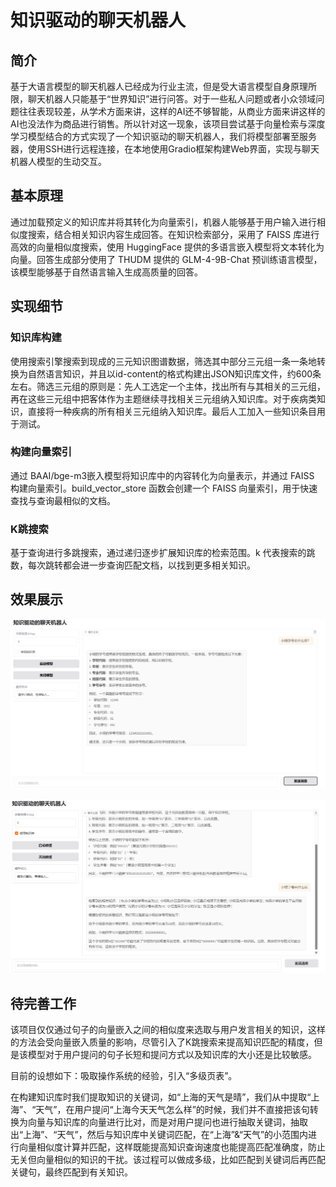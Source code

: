 # 知识驱动的聊天机器人
## 简介
基于大语言模型的聊天机器人已经成为行业主流，但是受大语言模型自身原理所限，聊天机器人只能基于“世界知识”进行问答。对于一些私人问题或者小众领域问题往往表现较差，从学术方面来讲，这样的AI还不够智能，从商业方面来讲这样的AI也没法作为商品进行销售。所以针对这一现象，该项目尝试基于向量检索与深度学习模型结合的方式实现了一个知识驱动的聊天机器人，我们将模型部署至服务器，使用SSH进行远程连接，在本地使用Gradio框架构建Web界面，实现与聊天机器人模型的生动交互。

## 基本原理
通过加载预定义的知识库并将其转化为向量索引，机器人能够基于用户输入进行相似度搜索，结合相关知识内容生成回答。在知识检索部分，采用了 FAISS 库进行高效的向量相似度搜索，使用 HuggingFace 提供的多语言嵌入模型将文本转化为向量。回答生成部分使用了 THUDM 提供的 GLM-4-9B-Chat 预训练语言模型，该模型能够基于自然语言输入生成高质量的回答。

## 实现细节

### 知识库构建
使用搜索引擎搜索到现成的三元知识图谱数据，筛选其中部分三元组一条一条地转换为自然语言知识，并且以id-content的格式构建出JSON知识库文件，约600条左右。筛选三元组的原则是：先人工选定一个主体，找出所有与其相关的三元组，再在这些三元组中把客体作为主题继续寻找相关三元组纳入知识库。对于疾病类知识，直接将一种疾病的所有相关三元组纳入知识库。最后人工加入一些知识条目用于测试。

### 构建向量索引
通过 BAAI/bge-m3嵌入模型将知识库中的内容转化为向量表示，并通过 FAISS 构建向量索引。build_vector_store 函数会创建一个 FAISS 向量索引，用于快速查找与查询最相似的文档。

### K跳搜索
基于查询进行多跳搜索，通过递归逐步扩展知识库的检索范围。k 代表搜索的跳数，每次跳转都会进一步查询匹配文档，以找到更多相关知识。

## 效果展示
![未使用知识库](图片1.png)

![启用知识库](图片2.png)

## 待完善工作
该项目仅仅通过句子的向量嵌入之间的相似度来选取与用户发言相关的知识，这样的方法会受向量嵌入质量的影响，尽管引入了K跳搜索来提高知识匹配的精度，但是该模型对于用户提问的句子长短和提问方式以及知识库的大小还是比较敏感。

目前的设想如下：吸取操作系统的经验，引入“多级页表”。

在构建知识库时我们提取知识的关键词，如“上海的天气是晴”，我们从中提取“上海”、“天气”，在用户提问“上海今天天气怎么样”的时候，我们并不直接把该句转换为向量与知识库的向量进行比对，而是对用户提问也进行抽取关键词，抽取出“上海”、“天气”，然后与知识库中关键词匹配，在“上海”&“天气”的小范围内进行向量相似度计算并匹配，这样既能提高知识查询速度也能提高匹配准确度，防止无关但向量相似的知识的干扰。该过程可以做成多级，比如匹配到关键词后再匹配关键句，最终匹配到有关知识。
